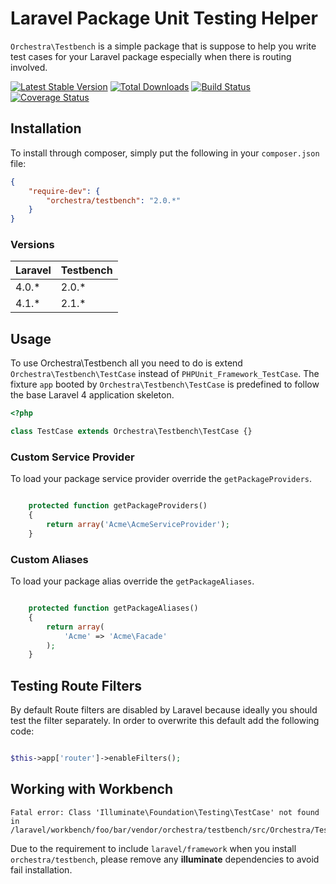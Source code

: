 Laravel Package Unit Testing Helper
==============

`Orchestra\Testbench` is a simple package that is suppose to help you write test cases for your Laravel package especially when there is routing involved.

[![Latest Stable Version](https://poser.pugx.org/orchestra/testbench/v/stable.png)](https://packagist.org/packages/orchestra/testbench) 
[![Total Downloads](https://poser.pugx.org/orchestra/testbench/downloads.png)](https://packagist.org/packages/orchestra/testbench) 
[![Build Status](https://travis-ci.org/orchestral/testbench.png?branch=2.0)](https://travis-ci.org/orchestral/testbench) 
[![Coverage Status](https://coveralls.io/repos/orchestral/testbench/badge.png?branch=2.0)](https://coveralls.io/r/orchestral/testbench?branch=2.0)

## Installation

To install through composer, simply put the following in your `composer.json` file:

```json
{
	"require-dev": {
		"orchestra/testbench": "2.0.*"
	}
}
```

### Versions

 Laravel  | Testbench
:---------|:----------
 4.0.*    | 2.0.*
 4.1.*    | 2.1.*

## Usage

To use Orchestra\Testbench all you need to do is extend `Orchestra\Testbench\TestCase` instead of `PHPUnit_Framework_TestCase`. The fixture `app` booted by `Orchestra\Testbench\TestCase` is predefined to follow the base Laravel 4 application skeleton.

```php
<?php

class TestCase extends Orchestra\Testbench\TestCase {}

```

### Custom Service Provider

To load your package service provider override the `getPackageProviders`.

```php

	protected function getPackageProviders()
	{
		return array('Acme\AcmeServiceProvider');
	}
```

### Custom Aliases

To load your package alias override the `getPackageAliases`.

```php

	protected function getPackageAliases()
	{
		return array(
			'Acme' => 'Acme\Facade'
		);
	}
```

## Testing Route Filters

By default Route filters are disabled by Laravel because ideally you should test the filter separately. In order to overwrite this default add the following code:

```php

$this->app['router']->enableFilters();
```

## Working with Workbench

	Fatal error: Class 'Illuminate\Foundation\Testing\TestCase' not found in /laravel/workbench/foo/bar/vendor/orchestra/testbench/src/Orchestra/Testbench/TestCase.php

Due to the requirement to include `laravel/framework` when you install `orchestra/testbench`, please remove any **illuminate** dependencies to avoid fail installation.
